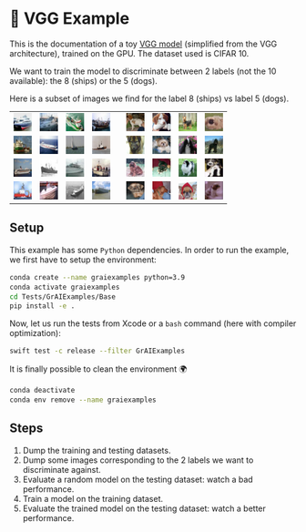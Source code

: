 # 🚀 VGG Example

This is the documentation of a toy [VGG model](../../Tests/GrAIExamples/VGGExample.swift) 
(simplified from the VGG architecture), trained on the GPU. 
The dataset used is CIFAR 10. 

We want to train the model to discriminate between 2 labels 
(not the 10 available): the 8 (ships) or the 5 (dogs).

Here is a subset of images we find for the label 8 (ships) vs label 5 (dogs).

<table align="center" cellspacing="0" cellpadding="0">
    <tr>
        <td><img src="../../Tests/GrAIExamples/Base/data/out/CIFAR8_0.png"></td>
        <td><img src="../../Tests/GrAIExamples/Base/data/out/CIFAR8_1.png"></td>
        <td><img src="../../Tests/GrAIExamples/Base/data/out/CIFAR8_2.png"></td>
        <td><img src="../../Tests/GrAIExamples/Base/data/out/CIFAR8_3.png"></td>
        <td> </td>
        <td><img src="../../Tests/GrAIExamples/Base/data/out/CIFAR5_0.png"></td>
        <td><img src="../../Tests/GrAIExamples/Base/data/out/CIFAR5_1.png"></td>
        <td><img src="../../Tests/GrAIExamples/Base/data/out/CIFAR5_2.png"></td>
        <td><img src="../../Tests/GrAIExamples/Base/data/out/CIFAR5_3.png"></td>
    </tr>
    <tr>
        <td><img src="../../Tests/GrAIExamples/Base/data/out/CIFAR8_4.png"></td>
        <td><img src="../../Tests/GrAIExamples/Base/data/out/CIFAR8_5.png"></td>
        <td><img src="../../Tests/GrAIExamples/Base/data/out/CIFAR8_6.png"></td>
        <td><img src="../../Tests/GrAIExamples/Base/data/out/CIFAR8_7.png"></td>
        <td> </td>
        <td><img src="../../Tests/GrAIExamples/Base/data/out/CIFAR5_4.png"></td>
        <td><img src="../../Tests/GrAIExamples/Base/data/out/CIFAR5_5.png"></td>
        <td><img src="../../Tests/GrAIExamples/Base/data/out/CIFAR5_6.png"></td>
        <td><img src="../../Tests/GrAIExamples/Base/data/out/CIFAR5_7.png"></td>
    </tr>
    <tr>
        <td><img src="../../Tests/GrAIExamples/Base/data/out/CIFAR8_8.png"></td>
        <td><img src="../../Tests/GrAIExamples/Base/data/out/CIFAR8_9.png"></td>
        <td><img src="../../Tests/GrAIExamples/Base/data/out/CIFAR8_10.png"></td>
        <td><img src="../../Tests/GrAIExamples/Base/data/out/CIFAR8_11.png"></td>
        <td> </td>
        <td><img src="../../Tests/GrAIExamples/Base/data/out/CIFAR5_8.png"></td>
        <td><img src="../../Tests/GrAIExamples/Base/data/out/CIFAR5_9.png"></td>
        <td><img src="../../Tests/GrAIExamples/Base/data/out/CIFAR5_10.png"></td>
        <td><img src="../../Tests/GrAIExamples/Base/data/out/CIFAR5_11.png"></td>
    </tr>
    <tr>
        <td><img src="../../Tests/GrAIExamples/Base/data/out/CIFAR8_12.png"></td>
        <td><img src="../../Tests/GrAIExamples/Base/data/out/CIFAR8_13.png"></td>
        <td><img src="../../Tests/GrAIExamples/Base/data/out/CIFAR8_14.png"></td>
        <td><img src="../../Tests/GrAIExamples/Base/data/out/CIFAR8_15.png"></td>
        <td> </td>
        <td><img src="../../Tests/GrAIExamples/Base/data/out/CIFAR5_12.png"></td>
        <td><img src="../../Tests/GrAIExamples/Base/data/out/CIFAR5_13.png"></td>
        <td><img src="../../Tests/GrAIExamples/Base/data/out/CIFAR5_14.png"></td>
        <td><img src="../../Tests/GrAIExamples/Base/data/out/CIFAR5_15.png"></td>
    </tr>
</table>

## Setup

This example has some `Python` dependencies. In order to run 
the example, we first have to setup the environment: 

```bash
conda create --name graiexamples python=3.9
conda activate graiexamples
cd Tests/GrAIExamples/Base
pip install -e .
```

Now, let us run the tests from Xcode or a `bash` command (here with compiler 
optimization):

```bash
swift test -c release --filter GrAIExamples
```

It is finally possible to clean the environment 🌍

```bash     
conda deactivate
conda env remove --name graiexamples
```

## Steps

1. Dump the training and testing datasets.
1. Dump some images corresponding to the 2 labels 
   we want to discriminate against.
1. Evaluate a random model on the testing dataset: watch a bad performance.  
1. Train a model on the training dataset.
1. Evaluate the trained model on the testing dataset: 
   watch a better performance.
